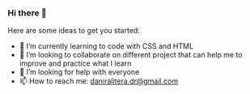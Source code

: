 ### Hi there 👋
Here are some ideas to get you started: 
- 🌱 I’m currently learning to code with CSS and HTML
- 👯 I’m looking to collaborate on different project that can help me to improve and practice what I learn
- 🤔 I’m looking for help with everyone
- 📫 How to reach me: daniralitera.dr@gmail.com

